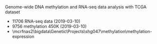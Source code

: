 Genome-wide DNA methylation and RNA-seq data analysis with TCGA dataset

* 11706 RNA-seq data (2019-03-10)
* 9756 methylation 450K (2019-03-10)
* \\mcrfnas2\bigdata\Genetic\Projects\shg047\methylation\methylation-expression
